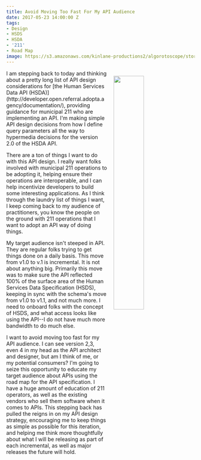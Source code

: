 ```yaml
---
title: Avoid Moving Too Fast For My API Audience
date: 2017-05-23 14:00:00 Z
tags:
- Design
- HSDS
- HSDA
- '211'
- Road Map
image: https://s3.amazonaws.com/kinlane-productions2/algorotoscope/stories/freeway_atari_missle.jpg
---
```


<p><img style="padding: 15px;" src="https://s3.amazonaws.com/kinlane-productions2/algorotoscope/stories/freeway_atari_missle.jpg" align="right" width="40%" /></p>I am stepping back to today and thinking about a pretty long list of API design considerations for [the Human Services Data API (HSDA)](http://developer.open.referral.adopta.agency/documentation/), providing guidance for municipal 211 who are implementing an API. I'm making simple API design decisions from how I define query parameters all the way to hypermedia decisions for the version 2.0 of the HSDA API.

There are a ton of things I want to do with this API design. I really want folks involved with municipal 211 operations to be adopting it, helping ensure their operations are interoperable, and I can help incentivize developers to build some interesting applications. As I think through the laundry list of things I want, I keep coming back to my audience of practitioners, you know the people on the ground with 211 operations that I want to adopt an API way of doing things. 

My target audience isn't steeped in API. They are regular folks trying to get things done on a daily basis. This move from v1.0 to v.1 is incremental. It is not about anything big. Primarily this move was to make sure the API reflected 100% of the surface area of the Human Services Data Specification (HSDS), keeping in sync with the schema's move from v1.0 to v1.1, and not much more. I need to onboard folks with the concept of HSDS, and what access looks like using the API--I do not have much more bandwidth to do much else.

I want to avoid moving too fast for my API audience. I can see version 2,3, even 4 in my head as the API architect and designer, but am I think of me, or my potential consumers? I'm going to seize this opportunity to educate my target audience about APIs using the road map for the API specification. I have a huge amount of education of 211 operators, as well as the existing vendors who sell them software when it comes to APIs. This stepping back has pulled the reigns in on my API design strategy, encouraging me to keep things as simple as possible for this iteration, and helping me think more thoughtfully about what I will be releasing as part of each incremental, as well as major releases the future will hold.